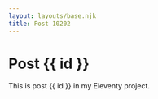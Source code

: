 ```yaml
---
layout: layouts/base.njk
title: Post 10202
---
```


# Post {{ id }}

This is post {{ id }} in my Eleventy project.
